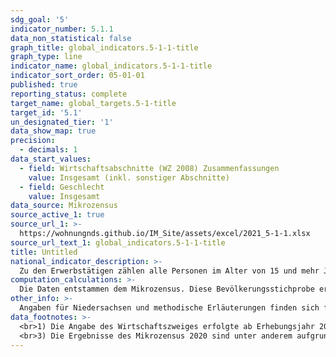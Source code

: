 ```yaml
---
sdg_goal: '5'
indicator_number: 5.1.1
data_non_statistical: false
graph_title: global_indicators.5-1-1-title
graph_type: line
indicator_name: global_indicators.5-1-1-title
indicator_sort_order: 05-01-01
published: true
reporting_status: complete
target_name: global_targets.5-1-title
target_id: '5.1'
un_designated_tier: '1'
data_show_map: true
precision:
  - decimals: 1
data_start_values:
  - field: Wirtschaftsabschnitte (WZ 2008) Zusammenfassungen
    value: Insgesamt (inkl. sonstiger Abschnitte)
  - field: Geschlecht
    value: Insgesamt
data_source: Mikrozensus
source_active_1: true
source_url_1: >-
  https://wohnungnds.github.io/IM_Site/assets/excel/2021_5-1-1.xlsx
source_url_text_1: global_indicators.5-1-1-title
title: Untitled
national_indicator_description: >-
  Zu den Erwerbstätigen zählen alle Personen im Alter von 15 und mehr Jahren, die eine auf Erwerb gerichtete Tätigkeit ausüben, unabhängig von der geleisteten Arbeitszeit und der Bedeutung dieser Tätigkeit für den Lebensunterhalt. Maßgeblich ist, dass sie in der Berichtswoche wenigstens eine Stunde einer beruflichen Tätigkeit nachgegangen sind.
computation_calculations: >-
  Die Daten entstammen dem Mikrozensus. Diese Bevölkerungsstichprobe erhebt bundesweit jährlich bei 1 Prozent der Haushalte demographische, erwerbs- und familienstatistische Basisdaten. Der regionale Nachweis der Ergebnisse erfolgt nach dem Wohnort der Befragten. Die Darstellung der Zahl der Erwerbstätigen nach Wirtschaftszweigen erfolgt nach der Klassifikation der Wirtschaftszweige Ausgabe 2003 (WZ 2003 basierend auf der Systematik der Wirtschaftszweige in der EU NACE Rev. 1.1) bzw. Ausgabe 2008 (WZ 2008). Diese Systematik gliedert die Gesamtwirtschaft hierarchisch in 21 Wirtschaftsabschnitte, die sich wiederum in 88 Abteilungen, 272 Gruppen, 615 Klassen und 839 Unterklassen untergliedern. Für alle diese Hierarchieebenen wird als Oberbegriff der „Wirtschaftszweig“ gebraucht. Dieser entspricht in etwa dem Begriff der Branche im üblichen Sprachgebrauch. Eine Person hat nach dem Mikrozensus einen Migrationshintergrund, wenn sie selbst oder mindestens ein Elternteil die deutsche Staatsangehörigkeit nicht durch Geburt besitzt. Die Definition umfasst im Einzelnen folgende Personen:<br>1. zugewanderte und nicht zugewanderte Ausländer;<br>2. zugewanderte und nicht zugewanderte Eingebürgerte;<br>3. (Spät-)Aussiedler;<br>4. mit deutscher Staatsangehörigkeit geborene Nachkommen<br>Der Migrationshintergrund kann sich demnach auch ausschließlich aus den Eigenschaften der Eltern ableiten.
other_info: >-
  Angaben für Niedersachsen und methodische Erläuterungen finden sich fortlaufend in den jährlich erscheinenden <a href="https://www.statistik.niedersachsen.de/startseite/veroffentlichungen/statistische_berichte/statistische-berichte-niedersachsen-87713.html" target="_blank">Statistischen Berichten Niedersachsen</a> A I 5, A VI 2, A VI 4, Bevölkerung, Erwerbstätigkeit, Haushalte und Familien 2014. Weitere methodische Erläuterungen und bundesweite Ergebnisse sind zu finden in: <a href="https://www.destatis.de" target="_blank">Statistisches Bundesamt</a>: Fachserie 1 Reihe 4.1.1, Bevölkerung und Erwerbstätigkeit, Stand und Entwicklung der Erwerbstätigkeit in Deutschland 2012-2015. Ab 2016 werden die Daten in der Fachserie 1 Reihe 4.1 "Erwerbsbeteiligung der Bevölkerung" veröffentlicht. (Erscheinungsrhythmus: jährlich).
data_footnotes: >-
  <br>1) Die Angabe des Wirtschaftszweiges erfolgte ab Erhebungsjahr 2009 nach der Klassifikation der Wirtschaftszweige, Ausgabe 2008 (WZ 2008). Im Jahr 2005 wurde hingegen die zu diesem Zeitpunkt gültige Klassifikation der Wirtschaftszweige, Ausgabe 2003 (WZ 2003), zugrunde gelegt. Aufgrund von größeren Verschiebungen bzw. Änderungen in den fachlichen Zuordnungen sind die dargestellten Werte des Erhebungsjahres 2005 und ab den Jahren 2009 nur sehr eingeschränkt vergleichbar.<br>2) Hochrechnung anhand der Bevölkerungsfortschreibung auf Basis des Zensus 2011. Die Hochrechnung für die Jahre vor 2011 sowie für bislang veröffentlichte Ergebnisse des Mikrozensus 2011-2013 basiert auf den fortgeschriebenen Ergebnissen der Volkszählung 1987. In 2016 erfolgte die Umstellung auf eine neue Mikrozensus-Stichprobe. Ab 2017 wird nur noch die Bevölkerung in Privathaushalten (ohne Gemeinschaftsunterkünfte) ausgewiesen. Dadurch ergibt sich jeweils eine eingeschränkte Vergleichbarkeit mit den Vorjahren.<br> 3) Seit dem Jahr 2018 wird im Mikrozensus der Migrationshintergrund im weiteren Sinne jährlich berichtet. Die in der Tabelle ab dem Jahr 2018 abgebildeten Daten zum Migrationshintergrund entsprechen dem Migrationshintergrund im weiteren Sinne, bis 2017 wird der Migrationshintergrund im engeren Sinne abgebildet. Die Vergleichbarkeit ist dadurch eingeschränkt.
  <br>3) Die Ergebnisse des Mikrozensus 2020 sind unter anderem aufgrund methodischer Effekte im Rahmen einer Neugestaltung der Erhebung sowie insbesondere aufgrund der Folgen der Corona-Pandemie in Ihrer Datenqualität eingeschränkt. Auf die Verwendung dieser Ergebnisse wird daher verzichtet. Weitere Informationen zur methodischen Neugestaltung des Mikrozensus ab 2020 und zu den Auswirkungen der Neugestaltung und der Corona-Krise auf die Ergebnisse des Jahres 2020 finden Sie auf der  <a href="https://www.destatis.de/DE/Themen/Gesellschaft-Umwelt/Bevoelkerung/Haushalte-Familien/Methoden/mikrozensus-2020.html" target="_blank">Informationsseite des Statistischen Bundesamtes</a>
---
```

